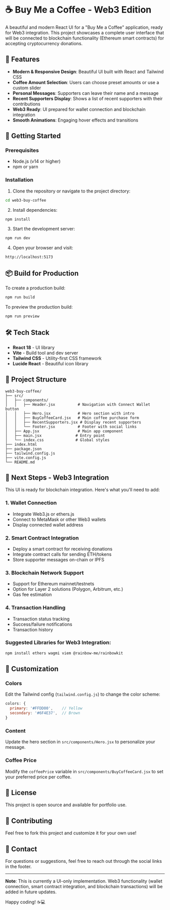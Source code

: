 # ☕ Buy Me a Coffee - Web3 Edition

A beautiful and modern React UI for a "Buy Me a Coffee" application, ready for Web3 integration. This project showcases a complete user interface that will be connected to blockchain functionality (Ethereum smart contracts) for accepting cryptocurrency donations.

## 🎨 Features

- **Modern & Responsive Design**: Beautiful UI built with React and Tailwind CSS
- **Coffee Amount Selection**: Users can choose preset amounts or use a custom slider
- **Personal Messages**: Supporters can leave their name and a message
- **Recent Supporters Display**: Shows a list of recent supporters with their contributions
- **Web3 Ready**: UI prepared for wallet connection and blockchain integration
- **Smooth Animations**: Engaging hover effects and transitions

## 🚀 Getting Started

### Prerequisites

- Node.js (v14 or higher)
- npm or yarn

### Installation

1. Clone the repository or navigate to the project directory:

```bash
cd web3-buy-coffee
```

2. Install dependencies:

```bash
npm install
```

3. Start the development server:

```bash
npm run dev
```

4. Open your browser and visit:

```
http://localhost:5173
```

## 📦 Build for Production

To create a production build:

```bash
npm run build
```

To preview the production build:

```bash
npm run preview
```

## 🛠️ Tech Stack

- **React 18** - UI library
- **Vite** - Build tool and dev server
- **Tailwind CSS** - Utility-first CSS framework
- **Lucide React** - Beautiful icon library

## 📂 Project Structure

```
web3-buy-coffee/
├── src/
│   ├── components/
│   │   ├── Header.jsx          # Navigation with Connect Wallet button
│   │   ├── Hero.jsx            # Hero section with intro
│   │   ├── BuyCoffeeCard.jsx   # Main coffee purchase form
│   │   ├── RecentSupporters.jsx # Display recent supporters
│   │   └── Footer.jsx          # Footer with social links
│   ├── App.jsx                 # Main app component
│   ├── main.jsx               # Entry point
│   └── index.css              # Global styles
├── index.html
├── package.json
├── tailwind.config.js
├── vite.config.js
└── README.md
```

## 🔮 Next Steps - Web3 Integration

This UI is ready for blockchain integration. Here's what you'll need to add:

### 1. **Wallet Connection**

- Integrate Web3.js or ethers.js
- Connect to MetaMask or other Web3 wallets
- Display connected wallet address

### 2. **Smart Contract Integration**

- Deploy a smart contract for receiving donations
- Integrate contract calls for sending ETH/tokens
- Store supporter messages on-chain or IPFS

### 3. **Blockchain Network Support**

- Support for Ethereum mainnet/testnets
- Option for Layer 2 solutions (Polygon, Arbitrum, etc.)
- Gas fee estimation

### 4. **Transaction Handling**

- Transaction status tracking
- Success/failure notifications
- Transaction history

### Suggested Libraries for Web3 Integration:

```bash
npm install ethers wagmi viem @rainbow-me/rainbowkit
```

## 🎨 Customization

### Colors

Edit the Tailwind config (`tailwind.config.js`) to change the color scheme:

```javascript
colors: {
  primary: '#FFDD00',    // Yellow
  secondary: '#6F4E37',  // Brown
}
```

### Content

Update the hero section in `src/components/Hero.jsx` to personalize your message.

### Coffee Price

Modify the `coffeePrice` variable in `src/components/BuyCoffeeCard.jsx` to set your preferred price per coffee.

## 📝 License

This project is open source and available for portfolio use.

## 🤝 Contributing

Feel free to fork this project and customize it for your own use!

## 📧 Contact

For questions or suggestions, feel free to reach out through the social links in the footer.

---

**Note**: This is currently a UI-only implementation. Web3 functionality (wallet connection, smart contract integration, and blockchain transactions) will be added in future updates.

Happy coding! ☕💻
